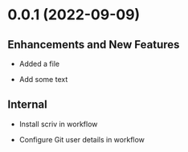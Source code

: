 
<a id='changelog-0.0.1'></a>
# 0.0.1 (2022-09-09)

## Enhancements and New Features

- Added a file

- Add some text

## Internal

- Install scriv in workflow

- Configure Git user details in workflow
